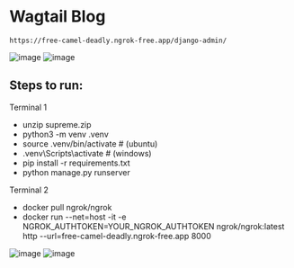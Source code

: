 # Wagtail Blog

    https://free-camel-deadly.ngrok-free.app/django-admin/
    
![image](https://github.com/user-attachments/assets/2c914d09-886a-4bfe-8276-63c47cd0b267)
![image](https://github.com/user-attachments/assets/a6d34ead-c674-49d8-b33f-a853dba98364)

## Steps to run:

Terminal 1

- unzip supreme.zip
- python3 -m venv .venv
- source .venv/bin/activate # (ubuntu)
- .venv\Scripts\activate # (windows)
- pip install -r requirements.txt
- python manage.py runserver

Terminal 2

- docker pull ngrok/ngrok
- docker run --net=host -it -e NGROK_AUTHTOKEN=YOUR_NGROK_AUTHTOKEN ngrok/ngrok:latest http --url=free-camel-deadly.ngrok-free.app 8000

![image](https://github.com/user-attachments/assets/a050af43-7d7f-47f8-a872-1d1242d5adf5)
![image](https://github.com/user-attachments/assets/473eb9e9-6ac6-438f-b9cd-df1b13810f1d)
